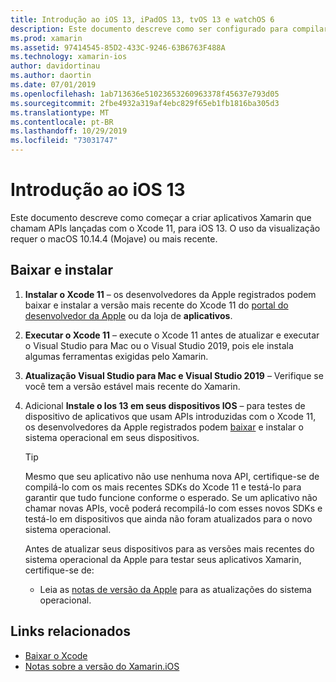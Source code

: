```yaml
---
title: Introdução ao iOS 13, iPadOS 13, tvOS 13 e watchOS 6
description: Este documento descreve como ser configurado para compilar aplicativos iOS 13, iPadOS 13, tvOS 13 e watchOS 6 com o Xamarin. Ele discute como baixar o Xcode 11 e atualizar Visual Studio para Mac.
ms.prod: xamarin
ms.assetid: 97414545-85D2-433C-9246-63B6763F488A
ms.technology: xamarin-ios
author: davidortinau
ms.author: daortin
ms.date: 07/01/2019
ms.openlocfilehash: 1ab713636e51023653260963378f45637e793d05
ms.sourcegitcommit: 2fbe4932a319af4ebc829f65eb1fb1816ba305d3
ms.translationtype: MT
ms.contentlocale: pt-BR
ms.lasthandoff: 10/29/2019
ms.locfileid: "73031747"
---
```

# <a name="get-started-with-ios-13"></a>Introdução ao iOS 13

Este documento descreve como começar a criar aplicativos Xamarin que chamam APIs lançadas com o Xcode 11, para iOS 13. O uso da visualização requer o macOS 10.14.4 (Mojave) ou mais recente.

## <a name="download-and-install"></a>Baixar e instalar

1. **Instalar o Xcode 11** – os desenvolvedores da Apple registrados podem baixar e instalar a versão mais recente do Xcode 11 do [portal do desenvolvedor da Apple](https://developer.apple.com/download/) ou da loja de **aplicativos**.

2. **Executar o Xcode 11** – execute o Xcode 11 antes de atualizar e executar o Visual Studio para Mac ou o Visual Studio 2019, pois ele instala algumas ferramentas exigidas pelo Xamarin.

3. **Atualização Visual Studio para Mac e Visual Studio 2019** – Verifique se você tem a versão estável mais recente do Xamarin.

4. Adicional **Instale o Ios 13 em seus dispositivos IOS** – para testes de dispositivo de aplicativos que usam APIs introduzidas com o Xcode 11, os desenvolvedores da Apple registrados podem [baixar](https://developer.apple.com/download) e instalar o sistema operacional em seus dispositivos. 

   > [!TIP]
   > Mesmo que seu aplicativo não use nenhuma nova API, certifique-se de compilá-lo com os mais recentes SDKs do Xcode 11 e testá-lo para garantir que tudo funcione conforme o esperado. Se um aplicativo não chamar novas APIs, você poderá recompilá-lo com esses novos SDKs e testá-lo em dispositivos que ainda não foram atualizados para o novo sistema operacional.
   >
   > Antes de atualizar seus dispositivos para as versões mais recentes do sistema operacional da Apple para testar seus aplicativos Xamarin, certifique-se de:
   >
   > - Leia as [notas de versão da Apple](https://developer.apple.com/download/) para as atualizações do sistema operacional.

## <a name="related-links"></a>Links relacionados

- [Baixar o Xcode](https://developer.apple.com/download/)
- [Notas sobre a versão do Xamarin.iOS](/xamarin/ios/release-notes/13/13.0)

